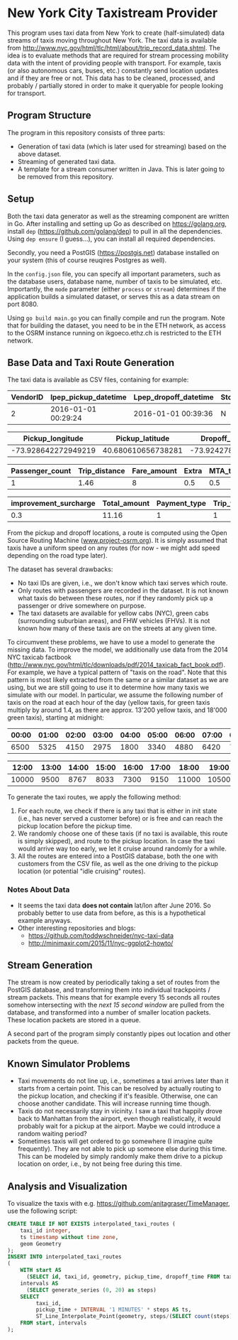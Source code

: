 # New York City Taxistream Provider

This program uses taxi data from New York to create (half-simulated) data streams of taxis moving throughout New York. The taxi data is available from http://www.nyc.gov/html/tlc/html/about/trip_record_data.shtml. The idea is to evaluate methods that are required for stream processing mobility data with the intent of providing people with transport. For example, taxis (or also autonomous cars, buses, etc.) constantly send location updates and if they are free or not. This data has to be cleaned, processed, and probably / partially stored in order to make it queryable for people looking for transport.


## Program Structure

The program in this repository consists of three parts:
* Generation of taxi data (which is later used for streaming) based on the above dataset.
* Streaming of generated taxi data.
* A template for a stream consumer written in Java. This is later going to be removed from this repository.


## Setup

Both the taxi data generator as well as the streaming component are written in Go. After installing and setting up Go as described on https://golang.org, install `dep` (https://github.com/golang/dep) to pull in all the dependencies. Using `dep ensure` (I guess...), you can install all required dependencies. 

Secondly, you need a PostGIS (https://postgis.net) database installed on your system (this of course reuqires Postgres as well). 

In the `config.json` file, you can specify all important parameters, such as the database users, database name, number of taxis to be simulated, etc. Importantly, the `mode` parameter (either `process` or `stream`) determines if the application builds a simulated dataset, or serves this as a data stream on port 8080.

Using `go build main.go` you can finally compile and run the program. Note that for building the dataset, you need to be in the ETH network, as access to the OSRM instance running on ikgoeco.ethz.ch is restricted to the ETH network. 


## Base Data and Taxi Route Generation

The taxi data is available as CSV files, containing for example:

| VendorID | lpep_pickup_datetime | Lpep_dropoff_datetime | Store_and_fwd_flag | RateCodeID |
| ----- | ----- | ----- | ----- | ----- |
| 2 | 2016-01-01 00:29:24 | 2016-01-01 00:39:36 | N | 1 |

| Pickup_longitude | Pickup_latitude | Dropoff_longitude | Dropoff_latitude |
| ----- | ----- | ----- | ----- |
| -73.928642272949219 | 40.680610656738281 | -73.924278259277344 | 40.698043823242188 |

| Passenger_count | Trip_distance | Fare_amount | Extra | MTA_tax | Tip_amount | Tolls_amount | Ehail_fee |
| ----- | ----- | ----- | ----- | ----- | ----- | ----- | ----- |
| 1 | 1.46 | 8 | 0.5 | 0.5 | 1.86 | 0 | 0 |

| improvement_surcharge | Total_amount | Payment_type | Trip_type |
| ----- | ----- | ----- | ----- |
| 0.3 | 11.16 | 1 | 1 |

From the pickup and dropoff locations, a route is computed using the Open Source Routing Machine (www.project-osrm.org). It is simply assumed that taxis have a uniform speed on any routes (for now - we might add speed depending on the road type later).

The dataset has several drawbacks:
* No taxi IDs are given, i.e., we don't know which taxi serves which route. 
* Only routes with passengers are recorded in the dataset. It is not known what taxis do between these routes, nor if they randomly pick up a passenger or drive somewhere on purpose.
* The taxi datasets are available for yellow cabs (NYC), green cabs (surrounding suburbian areas), and FHW vehicles (FHVs). It is not known how many of these taxis are on the streets at any given time.

To circumvent these problems, we have to use a model to generate the missing data. To improve the model, we additionally use data from the 2014 NYC taxicab factbook (http://www.nyc.gov/html/tlc/downloads/pdf/2014_taxicab_fact_book.pdf). For example, we have a typical pattern of "taxis on the road". Note that this pattern is most likely extracted from the same or a similar dataset as we are using, but we are still going to use it to determine how many taxis we simulate with our model. In particular, we assume the following number of taxis on the road at each hour of the day (yellow taxis, for green taxis multiply by around 1.4, as there are approx. 13'200 yellow taxis, and 18'000 green taxis), starting at midnight:

| 00:00 | 01:00 | 02:00 | 03:00 | 04:00 | 05:00 | 06:00 | 07:00 | 08:00 | 09:00 | 10:00 | 11:00 |
| ----- | ----- | ----- | ----- | ----- | ----- | ----- | ----- | ----- | ----- | ----- | ----- |
| 6500 | 5325 | 4150 | 2975 | 1800 | 3340 | 4880 | 6420 | 7960 | 9500 | 9167 | 9833 |

| 12:00 | 13:00 | 14:00 | 15:00 | 16:00 | 17:00 | 18:00 | 19:00 | 20:00 | 21:00 | 22:00 | 23:00 |
| ----- | ----- | ----- | ----- | ----- | ----- | ----- | ----- | ----- | ----- | ----- | ----- |
| 10000 | 9500 | 8767 | 8033 | 7300 | 9150 | 11000 | 10500 | 10000 | 9500 | 9000 | 7750 |

To generate the taxi routes, we apply the following method:

1. For each route, we check if there is any taxi that is either in init state (i.e., has never served a customer before) or is free and can reach the pickup location before the pickup time.
2. We randomly choose one of these taxis (if no taxi is available, this route is simply skipped), and route to the pickup location. In case the taxi would arrive way too early, we let it cruise around randomly for a while. 
3. All the routes are entered into a PostGIS database, both the one with customers from the CSV file, as well as the one driving to the pickup location (or potential "idle cruising" routes).

### Notes About Data

* It seems the taxi data **does not contain** lat/lon after June 2016. So probably better to use data from before, as this is a hypothetical example anyways.
* Other interesting repositories and blogs:
  * https://github.com/toddwschneider/nyc-taxi-data
  * http://minimaxir.com/2015/11/nyc-ggplot2-howto/


## Stream Generation

The stream is now created by periodically taking a set of routes from the PostGIS database, and transforming them into individual trackpoints / stream packets. This means that for example every 15 seconds all routes somehow intersecting with the *next 15 second window* are pulled from the database, and transformed into a number of smaller location packets. These location packets are stored in a queue.

A second part of the program simply constantly pipes out location and other packets from the queue. 
 
## Known Simulator Problems

* Taxi movements do not line up, i.e., sometimes a taxi arrives later than it starts from a certain point. This can be resolved by actually routing to the pickup location, and checking if it's feasible. Otherwise, one can choose another candidate. This will increase running time though.
* Taxis do not necessarily stay in vicinity. I saw a taxi that happily drove back to Manhattan from the airport, even though realistically, it would probably wait for a pickup at the airport. Maybe we could introduce a random waiting period?
* Sometimes taxis will get ordered to go somewhere (I imagine quite frequently). They are not able to pick up someone else during this time. This can be modeled by simply randomly make them drive to a pickup location on order, i.e., by not being free during this time. 

## Analysis and Visualization

To visualize the taxis with e.g. https://github.com/anitagraser/TimeManager, use the following script:
```sql
CREATE TABLE IF NOT EXISTS interpolated_taxi_routes (
	taxi_id integer,
    ts timestamp without time zone,
    geom Geometry
);
INSERT INTO interpolated_taxi_routes
(
    WITH start AS 
      (SELECT id, taxi_id, geometry, pickup_time, dropoff_time FROM taxi_routes), 
    intervals AS 
      (SELECT generate_series (0, 20) as steps)
    SELECT  
         taxi_id,
         pickup_time + INTERVAL '1 MINUTES' * steps AS ts,
         ST_Line_Interpolate_Point(geometry, steps/(SELECT count(steps)::float-1 FROM intervals)) AS geom
    FROM start, intervals
);
```
